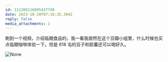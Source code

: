 ```yaml
---
id: 111266116095437749
date: 2023-10-20T07:16:35.304Z
reply: false
media_attachments: 1
---
```


刷到一个视频，介绍临期食品的，我一看我居然在这个豆瓣小组里，什么时候也买点临期咖啡体验一下。但是 618 屯的豆子和胶囊还可以喝好久。

![None](https://files.e5n.cc/media_attachments/files/111/266/115/214/862/851/original/9b661f1f6b7d3f85.png)
